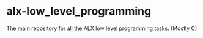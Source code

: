 # alx-low_level_programming
The main repository for all the ALX low level programming tasks. (Mostly C)
